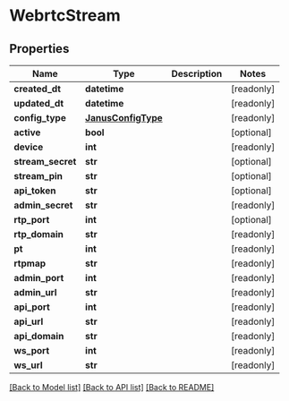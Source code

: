 # WebrtcStream


## Properties
Name | Type | Description | Notes
------------ | ------------- | ------------- | -------------
**created_dt** | **datetime** |  | [readonly] 
**updated_dt** | **datetime** |  | [readonly] 
**config_type** | [**JanusConfigType**](JanusConfigType.md) |  | [readonly] 
**active** | **bool** |  | [optional] 
**device** | **int** |  | [readonly] 
**stream_secret** | **str** |  | [optional] 
**stream_pin** | **str** |  | [optional] 
**api_token** | **str** |  | [optional] 
**admin_secret** | **str** |  | [readonly] 
**rtp_port** | **int** |  | [optional] 
**rtp_domain** | **str** |  | [readonly] 
**pt** | **int** |  | [readonly] 
**rtpmap** | **str** |  | [readonly] 
**admin_port** | **int** |  | [readonly] 
**admin_url** | **str** |  | [readonly] 
**api_port** | **int** |  | [readonly] 
**api_url** | **str** |  | [readonly] 
**api_domain** | **str** |  | [readonly] 
**ws_port** | **int** |  | [readonly] 
**ws_url** | **str** |  | [readonly] 

[[Back to Model list]](../README.md#documentation-for-models) [[Back to API list]](../README.md#documentation-for-api-endpoints) [[Back to README]](../README.md)



